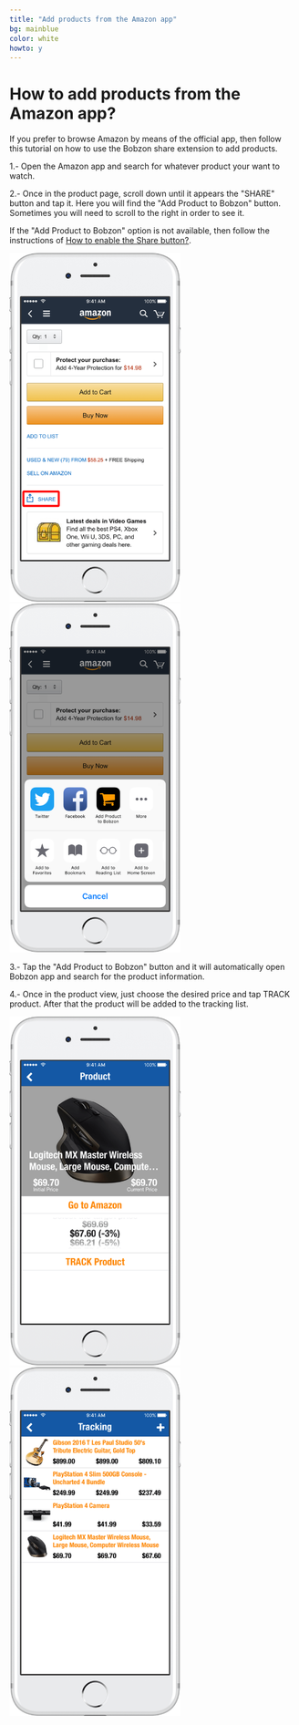 ```yaml
---
title: "Add products from the Amazon app"
bg: mainblue
color: white
howto: y
---
```


# How to add products from the Amazon app?

If you prefer to browse Amazon by means of the official app, then follow this tutorial on how to use the Bobzon share extension to add products.

1.- Open the Amazon app and search for whatever product your want to watch.

2.- Once in the product page, scroll down until it appears the "SHARE" button and tap it. Here you will find the "Add Product to Bobzon" button. Sometimes you will need to scroll to the right in order to see it.

If the "Add Product to Bobzon" option is not available, then follow the instructions of [How to enable the Share button?](./faq#share). 

<img src="/img/howto/add-from-app-s1_framed.png" alt="" title="" width="300" />

<img src="/img/howto/add-from-app-s2_framed.png" alt="" title="" width="300" />

3.- Tap the "Add Product to Bobzon" button and it will automatically open Bobzon app and search for the product information.

4.- Once in the product view, just choose the desired price and tap TRACK product. After that the product will be added to the tracking list.

<img src="/img/howto/product-view_framed.png" alt="" title="" width="300" />

<img src="/img/howto/tracking-view_framed.png" alt="" title="" width="300" />